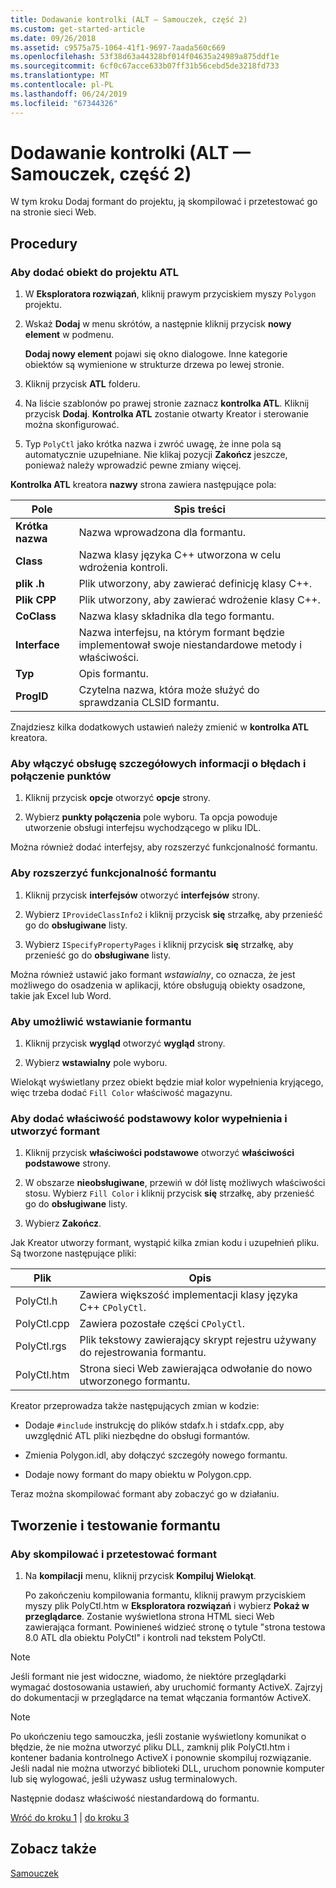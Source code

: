 ```yaml
---
title: Dodawanie kontrolki (ALT — Samouczek, część 2)
ms.custom: get-started-article
ms.date: 09/26/2018
ms.assetid: c9575a75-1064-41f1-9697-7aada560c669
ms.openlocfilehash: 53f38d63a44328bf014f04635a24989a875ddf1e
ms.sourcegitcommit: 6cf0c67acce633b07ff31b56cebd5de3218fd733
ms.translationtype: MT
ms.contentlocale: pl-PL
ms.lasthandoff: 06/24/2019
ms.locfileid: "67344326"
---
```

# <a name="adding-a-control-atl-tutorial-part-2"></a>Dodawanie kontrolki (ALT — Samouczek, część 2)

W tym kroku Dodaj formant do projektu, ją skompilować i przetestować go na stronie sieci Web.

## <a name="procedures"></a>Procedury

### <a name="to-add-an-object-to-an-atl-project"></a>Aby dodać obiekt do projektu ATL

1. W **Eksploratora rozwiązań**, kliknij prawym przyciskiem myszy `Polygon` projektu.

1. Wskaż **Dodaj** w menu skrótów, a następnie kliknij przycisk **nowy element** w podmenu.

    **Dodaj nowy element** pojawi się okno dialogowe. Inne kategorie obiektów są wymienione w strukturze drzewa po lewej stronie.

1. Kliknij przycisk **ATL** folderu.

1. Na liście szablonów po prawej stronie zaznacz **kontrolka ATL**. Kliknij przycisk **Dodaj**. **Kontrolka ATL** zostanie otwarty Kreator i sterowanie można skonfigurować.

1. Typ `PolyCtl` jako krótka nazwa i zwróć uwagę, że inne pola są automatycznie uzupełniane. Nie klikaj pozycji **Zakończ** jeszcze, ponieważ należy wprowadzić pewne zmiany więcej.

**Kontrolka ATL** kreatora **nazwy** strona zawiera następujące pola:

|Pole|Spis treści|
|-----------|--------------|
|**Krótka nazwa**|Nazwa wprowadzona dla formantu.|
|**Class**|Nazwa klasy języka C++ utworzona w celu wdrożenia kontroli.|
|**plik .h**|Plik utworzony, aby zawierać definicję klasy C++.|
|**Plik CPP**|Plik utworzony, aby zawierać wdrożenie klasy C++.|
|**CoClass**|Nazwa klasy składnika dla tego formantu.|
|**Interface**|Nazwa interfejsu, na którym formant będzie implementował swoje niestandardowe metody i właściwości.|
|**Typ**|Opis formantu.|
|**ProgID**|Czytelna nazwa, która może służyć do sprawdzania CLSID formantu.|

Znajdziesz kilka dodatkowych ustawień należy zmienić w **kontrolka ATL** kreatora.

### <a name="to-enable-support-for-rich-error-information-and-connection-points"></a>Aby włączyć obsługę szczegółowych informacji o błędach i połączenie punktów

1. Kliknij przycisk **opcje** otworzyć **opcje** strony.

1. Wybierz **punkty połączenia** pole wyboru. Ta opcja powoduje utworzenie obsługi interfejsu wychodzącego w pliku IDL.

Można również dodać interfejsy, aby rozszerzyć funkcjonalność formantu.

### <a name="to-extend-the-controls-functionality"></a>Aby rozszerzyć funkcjonalność formantu

1. Kliknij przycisk **interfejsów** otworzyć **interfejsów** strony.

1. Wybierz `IProvideClassInfo2` i kliknij przycisk **się** strzałkę, aby przenieść go do **obsługiwane** listy.

1. Wybierz `ISpecifyPropertyPages` i kliknij przycisk **się** strzałkę, aby przenieść go do **obsługiwane** listy.

Można również ustawić jako formant *wstawialny*, co oznacza, że jest możliwego do osadzenia w aplikacji, które obsługują obiekty osadzone, takie jak Excel lub Word.

### <a name="to-make-the-control-insertable"></a>Aby umożliwić wstawianie formantu

1. Kliknij przycisk **wygląd** otworzyć **wygląd** strony.

1. Wybierz **wstawialny** pole wyboru.

Wielokąt wyświetlany przez obiekt będzie miał kolor wypełnienia kryjącego, więc trzeba dodać `Fill Color` właściwość magazynu.

### <a name="to-add-a-fill-color-stock-property-and-create-the-control"></a>Aby dodać właściwość podstawowy kolor wypełnienia i utworzyć formant

1. Kliknij przycisk **właściwości podstawowe** otworzyć **właściwości podstawowe** strony.

1. W obszarze **nieobsługiwane**, przewiń w dół listę możliwych właściwości stosu. Wybierz `Fill Color` i kliknij przycisk **się** strzałkę, aby przenieść go do **obsługiwane** listy.

1. Wybierz **Zakończ**.

Jak Kreator utworzy formant, wystąpić kilka zmian kodu i uzupełnień pliku. Są tworzone następujące pliki:

|Plik|Opis|
|----------|-----------------|
|PolyCtl.h|Zawiera większość implementacji klasy języka C++ `CPolyCtl`.|
|PolyCtl.cpp|Zawiera pozostałe części `CPolyCtl`.|
|PolyCtl.rgs|Plik tekstowy zawierający skrypt rejestru używany do rejestrowania formantu.|
|PolyCtl.htm|Strona sieci Web zawierająca odwołanie do nowo utworzonego formantu.|

Kreator przeprowadza także następujących zmian w kodzie:

- Dodaje `#include` instrukcję do plików stdafx.h i stdafx.cpp, aby uwzględnić ATL pliki niezbędne do obsługi formantów.

- Zmienia Polygon.idl, aby dołączyć szczegóły nowego formantu.

- Dodaje nowy formant do mapy obiektu w Polygon.cpp.

Teraz można skompilować formant aby zobaczyć go w działaniu.

## <a name="building-and-testing-the-control"></a>Tworzenie i testowanie formantu

### <a name="to-build-and-test-the-control"></a>Aby skompilować i przetestować formant

1. Na **kompilacji** menu, kliknij przycisk **Kompiluj Wielokąt**.

    Po zakończeniu kompilowania formantu, kliknij prawym przyciskiem myszy plik PolyCtl.htm w **Eksploratora rozwiązań** i wybierz **Pokaż w przeglądarce**. Zostanie wyświetlona strona HTML sieci Web zawierająca formant. Powinieneś widzieć stronę o tytule "strona testowa 8.0 ATL dla obiektu PolyCtl" i kontroli nad tekstem PolyCtl.

> [!NOTE]
> Jeśli formant nie jest widoczne, wiadomo, że niektóre przeglądarki wymagać dostosowania ustawień, aby uruchomić formanty ActiveX. Zajrzyj do dokumentacji w przeglądarce na temat włączania formantów ActiveX.

> [!NOTE]
> Po ukończeniu tego samouczka, jeśli zostanie wyświetlony komunikat o błędzie, że nie można utworzyć pliku DLL, zamknij plik PolyCtl.htm i kontener badania kontrolnego ActiveX i ponownie skompiluj rozwiązanie. Jeśli nadal nie można utworzyć biblioteki DLL, uruchom ponownie komputer lub się wylogować, jeśli używasz usług terminalowych.

Następnie dodasz właściwość niestandardową do formantu.

[Wróć do kroku 1](../atl/creating-the-project-atl-tutorial-part-1.md) &#124; [do kroku 3](../atl/adding-a-property-to-the-control-atl-tutorial-part-3.md)

## <a name="see-also"></a>Zobacz także

[Samouczek](../atl/active-template-library-atl-tutorial.md)
